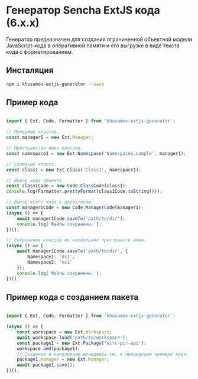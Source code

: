 Генератор Sencha ExtJS кода (6.х.х)
====================================

Генератор предназначен для создания ограниченной объектной модели JavaScript-кода 
в оперативной памяти и его выгрузке в виде текста кода с форматированием.



Инсталяция
-----------

```bash
npm i khusamov-extjs-generator --save
```



Пример кода
------------

```typescript

import { Ext, Code, Formatter } from 'khusamov-extjs-generator';

// Менеджер классов.
const manager1 = new Ext.Manager;

// Пространство имен классов.
const namespace1 = new Ext.Namespace('Namespace1.sample', manager1);

// Создание класса.
const class1 = new Ext.Class('Class1', namespace1);

// Вывод кода объекта.
const class1Code = new Code.ClassCode(class1);
console.log(Formatter.prettyFormat(class1Code.toString()));

// Вывод всего кода в директорию.
const manager1Code = new Code.ManagerCode(manager1);
(async () => {
    await manager1Code.saveTo('path/to/dir');
    console.log('Файлы сохранены.');
})();

// Сохранение классов из нескольких пространств имен.
(async () => {
    await manager1Code.saveTo('path/to/dir', {
        Namespace1: 'ns1',
        Namespace2: 'ns1'
    });
    console.log('Файлы сохранены.');
})();

```




Пример кода с созданием пакета
------------------------------

```typescript

import { Ext, Code, Formatter } from 'khusamov-extjs-generator';

(async () => {
    const workspace = new Ext.Workspace;
    await workspace.load('path/to/workspace');
    const package1 = new Ext.Package('eirc-pir-api');
    workspace.add(package1);
    // Создание и наполнение менеджера см. в предыдущем примере кода.
    package1.manager = new Ext.Manager;
    await package1.save();
})();

```
